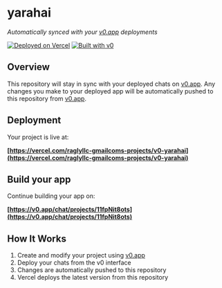 # yarahai

*Automatically synced with your [v0.app](https://v0.app) deployments*

[![Deployed on Vercel](https://img.shields.io/badge/Deployed%20on-Vercel-black?style=for-the-badge&logo=vercel)](https://vercel.com/raglyllc-gmailcoms-projects/v0-yarahai)
[![Built with v0](https://img.shields.io/badge/Built%20with-v0.app-black?style=for-the-badge)](https://v0.app/chat/projects/11fpNit8ots)

## Overview

This repository will stay in sync with your deployed chats on [v0.app](https://v0.app).
Any changes you make to your deployed app will be automatically pushed to this repository from [v0.app](https://v0.app).

## Deployment

Your project is live at:

**[https://vercel.com/raglyllc-gmailcoms-projects/v0-yarahai](https://vercel.com/raglyllc-gmailcoms-projects/v0-yarahai)**

## Build your app

Continue building your app on:

**[https://v0.app/chat/projects/11fpNit8ots](https://v0.app/chat/projects/11fpNit8ots)**

## How It Works

1. Create and modify your project using [v0.app](https://v0.app)
2. Deploy your chats from the v0 interface
3. Changes are automatically pushed to this repository
4. Vercel deploys the latest version from this repository
